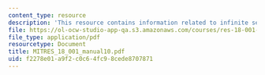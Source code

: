 ```yaml
---
content_type: resource
description: 'This resource contains information related to infinite series. '
file: https://ol-ocw-studio-app-qa.s3.amazonaws.com/courses/res-18-001-calculus-online-textbook-spring-2005/f2278e01a9f2c0c64fc98cede8707871_MITRES_18_001_manual10.pdf
file_type: application/pdf
resourcetype: Document
title: MITRES_18_001_manual10.pdf
uid: f2278e01-a9f2-c0c6-4fc9-8cede8707871
---
```

